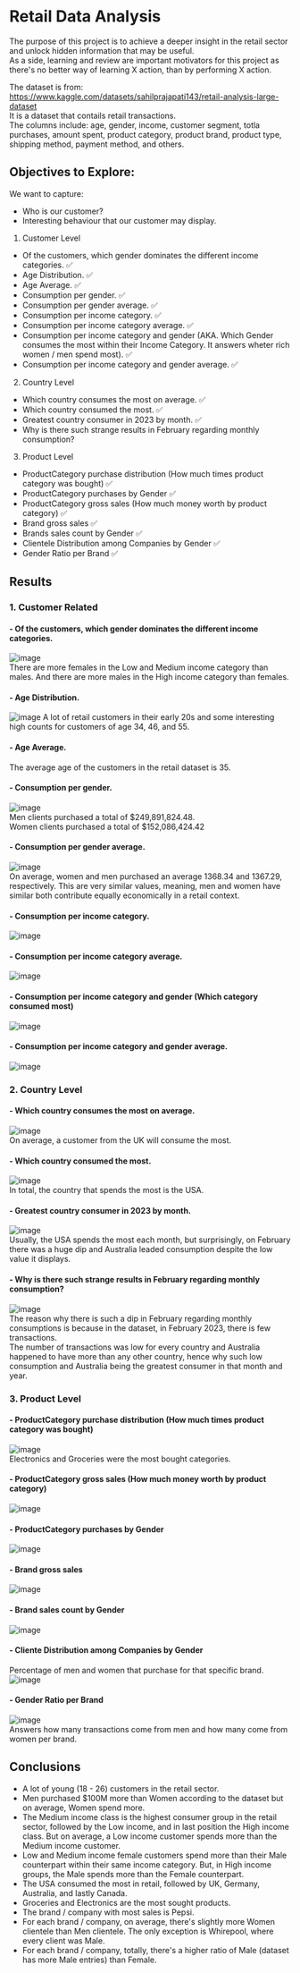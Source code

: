 # Retail Data Analysis
The purpose of this project is to achieve a deeper insight in the retail sector and unlock hidden information that may be useful.<br>
As a side, learning and review are important motivators for this project as there's no better way of learning X action, than by performing X action.

The dataset is from: https://www.kaggle.com/datasets/sahilprajapati143/retail-analysis-large-dataset<br>
It is a dataset that contails retail transactions.<br>
The columns include: age, gender, income, customer segment, totla purchases, amount spent, product category, product brand, product type, shipping method, payment method, and others.


## Objectives to Explore:
We want to capture:
- Who is our customer?
- Interesting behaviour that our customer may display.


1. Customer Level
- Of the customers, which gender dominates the different income categories. ✅
- Age Distribution. ✅
- Age Average. ✅
- Consumption per gender. ✅
- Consumption per gender average. ✅
- Consumption per income category. ✅
- Consumption per income category average. ✅
- Consumption per income category and gender (AKA. Which Gender consumes the most within their Income Category. It answers wheter rich women / men spend most). ✅
- Consumption per income category and gender average. ✅


2. Country Level
- Which country consumes the most on average. ✅
- Which country consumed the most. ✅
- Greatest country consumer  in 2023 by month. ✅
- Why is there such strange results in February regarding monthly consumption?

3. Product Level
- ProductCategory purchase distribution (How much times product category was bought) ✅
- ProductCategory purchases by Gender ✅
- ProductCategory gross sales (How much money worth by product category) ✅
- Brand gross sales ✅
- Brands sales count by Gender ✅
- Clientele Distribution among Companies by Gender ✅
- Gender Ratio per Brand ✅


## Results
### 1. Customer Related
#### - Of the customers, which gender dominates the different income categories.
![image](images/1a_gender_distribution_income.png)<br>
There are more females in the Low and Medium income category than males.
And there are more males in the High income category than females.
#### - Age Distribution. 
![image](images/1b_age_distribution.png)
A lot of retail customers in their early 20s and some interesting high counts for customers of age 34, 46, and 55.
#### - Age Average. 
The average age of the customers in the retail dataset is 35.
#### - Consumption per gender. 
![image](images/1d_consumption_per_gender.png)<br>
Men clients purchased a total of $249,891,824.48. <br>
Women clients purchased a total of $152,086,424.42
#### - Consumption per gender average. 
![image](images/1e_average_consumption_per_gender.png)<br>
On average, women and men purchased an average 1368.34 and 1367.29, respectively. This are very similar values, meaning, men and women have similar both contribute equally economically in a retail context.
#### - Consumption per income category. 
![image](images/1f_consumption_by_income_cat.png)
#### - Consumption per income category average. 
![image](images/1g_consumption_per_income_category_avg.png)
#### - Consumption per income category and gender (Which category consumed most)
![image](images/1h_total_consumption_gender_incomecategory.png)
#### - Consumption per income category and gender average. 
![image](images/1i_avg_consumption_gender_incomecategory.png)

### 2. Country Level
#### - Which country consumes the most on average. 
![image](images/2a_country_average_consumption.png)<br>
On average, a customer from the UK will consume the most.
#### - Which country consumed the most. 
![image](images/2b_country_total_consumption.png)<br>
In total, the country that spends the most is the USA.
#### - Greatest country consumer  in 2023 by month. 
![image](images/2c_max_monthly_spending.png)<br>
Usually, the USA spends the most each month, but surprisingly, on February there was a huge dip and Australia leaded consumption despite the low value it displays.
#### - Why is there such strange results in February regarding monthly consumption?
![image](images/2d_why_of_the_february_dip.png)<br>
The reason why there is such a dip in February regarding monthly consumptions is because in the dataset, in February 2023, there is few transactions. <br>
The number of transactions was low for every country and Australia happened to have more than any other country, hence why such low consumption and Australia being the greatest consumer in that month and year.

### 3. Product Level
#### - ProductCategory purchase distribution (How much times product category was bought) 
![image](images/3a_purchase_category.png)<br>
Electronics and Groceries were the most bought categories.
#### - ProductCategory gross sales (How much money worth by product category) 
![image](images/3b_sales_category.png)
#### - ProductCategory purchases by Gender 
![image](images/3c_category_gender_distribution_purchases.png)
#### - Brand gross sales 
![image](images/3d_sales_per_brand.png)
#### - Brand sales count by Gender
![image](images/3e_purchase_count_distribution_by_gender.png)
#### - Cliente Distribution among Companies by Gender<br>
Percentage of men and women that purchase for that specific brand.
![image](images/3f_clientele_distribution_companies_gender.png)<br>
#### - Gender Ratio per Brand
![image](images/3g_gender_ratio_brand.png)<br>
Answers how many transactions come from men and how many come from women per brand.

## Conclusions
- A lot of young (18 - 26) customers in the retail sector.
- Men purchased $100M more than Women according to the dataset but on average, Women spend more.
- The Medium income class is the highest consumer group in the retail sector, followed by the Low income, and in last position the High income class. But on average, a Low income customer spends more than the Medium income customer. 
- Low and Medium income female customers spend more than their Male counterpart within their same income category. But, in High income groups, the Male spends more than the Female counterpart.
- The USA consumed the most in retail, followed by UK, Germany, Australia, and lastly Canada.
- Groceries and Electronics are the most sought products.
- The brand / company with most sales is Pepsi.
- For each brand / company, on average, there's slightly more Women clientele than Men clientele. The only exception is Whirepool, where every client was Male.
- For each brand / company, totally, there's a higher ratio of Male (dataset has more Male entries) than Female.


